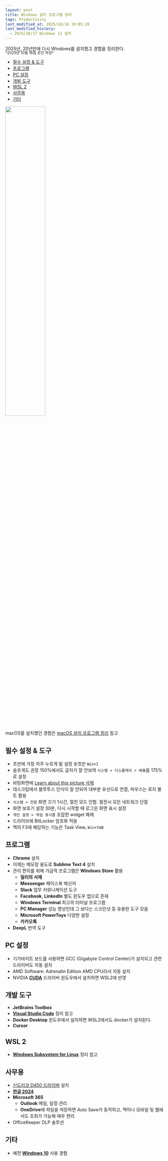 ```yaml
---
layout: post
title: Windows 설치 프로그램 정리
tags: Productivity
last_modified_at: 2025/10/18 19:05:28
last_modified_history:
  - 2025/10/17 Windows 11 설치
---
```


<div class="message">
2025년, 20년만에 다시 Windows를 설치했고 경험을 정리한다.
</div>

<small id="dates" style="line-height:70%;">
*2025년 10월 16일 초안 작성*  
</small>

- [필수 설정 \& 도구](#필수-설정--도구)
- [프로그램](#프로그램)
- [PC 설정](#pc-설정)
- [개발 도구](#개발-도구)
- [WSL 2](#wsl-2)
- [사무용](#사무용)
- [기타](#기타)

<img src="https://github.com/user-attachments/assets/e669409b-2ed8-4e12-9488-d45b932b2509" width="50%">

macOS를 설치했던 경험은 [macOS 설치 프로그램 정리](/clean-install-os-x) 참고

## 필수 설정 & 도구
- 초반에 가장 자주 누르게 될 설정 숏컷은 `Win+I`
- 슬프게도 권장 150%에서도 글자가 잘 안보여 `시스템 > 디스플레이 > 배율`을 175%로 설정
- 바탕화면에 [Learn about this picture 삭제](https://learn.microsoft.com/en-us/answers/questions/2157455/how-to-remove-a-persistent-shortcut-learn-about-th)
- 데스크탑에서 블루투스 인식이 잘 안되어 대부분 유선으로 연결, 마우스는 로지 볼트 활용
- `시스템 > 전원` 화면 끄기 1시간, 절전 모드 안함. 절전시 모든 네트워크 단절
- 화면 보호기 설정 30분, 다시 시작할 때 로그온 화면 표시 설정
- `개인 설정 > 작업 표시줄` 조잡한 widget 해제
- 드라이브에 BitLocker 암호화 적용
- 맥의 F3에 해당하는 기능은 Task View, `Win+TAB`

## 프로그램
- **Chrome** 설치
- 이제는 메모장 용도로 **Sublime Text 4** 설치
- 관리 편의를 위해 가급적 프로그램은 **Windows Store** 활용
  - **밀리의 서재**
  - **Messenger** 페이스북 메신저
  - **Slack** 업무 커뮤니케이션 도구
  - **Facebook**, **LinkedIn** 별도 윈도우 앱으로 존재
  - **Windows Terminal** 최고의 터미널 프로그램
  - **PC Manager** 성능 향상인데 그 보다는 스크린샷 등 유용한 도구 모음
  - **Microsoft PowerToys** 다양한 설정
  - **카카오톡**
- **DeepL** 번역 도구

## PC 설정
- 기가바이트 보드를 사용하면 GCC (Gigabyte Control Center)가 설치되고 관련 드라이버도 자동 설치
- AMD Software: Adrenalin Edition AMD CPU라서 자동 설치
- NVIDIA [**CUDA**](https://developer.nvidia.com/cuda-toolkit-archive) 드라이버 윈도우에서 설치하면 WSL2에 반영

## 개발 도구
- **JetBrains Toolbox**
- [**Visual Studio Code**](/wiki/Visual-Studio-Code) 정리 참고
- **Docker Desktop** 윈도우에서 설치하면 WSL2에서도 docker가 설치된다.
- **Cursor**

## WSL 2
- [**Windows Subsystem for Linux**](/wiki/Windows-Subsystem-for-Linux) 정리 참고

## 사무용
- [신도리코 D450 드라이버](https://www.sindoh.com/ko/customer/total-search-result.php?key_word=D450) 설치
- [**한글 2024**](https://www.hancomdocs.com/ko/)
- **Microsoft 365**
  - **Outlook** 메일, 일정 관리
  - **OneDrive**에 파일을 저장하면 Auto Save가 동작하고, 맥이나 모바일 및 웹에서도 조회가 가능해 매우 편리
- OfficeKeeper DLP 솔루션

## 기타
- 예전 [**Windows 10**](/wiki/Windows-10) 사용 경험
